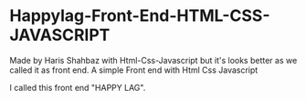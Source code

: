 # Happylag-Front-End-HTML-CSS-JAVASCRIPT
Made by Haris Shahbaz with Html-Css-Javascript but it's looks better as we called it as front end.
A simple Front end with 
Html
Css
Javascript


I called this front end "HAPPY LAG".
